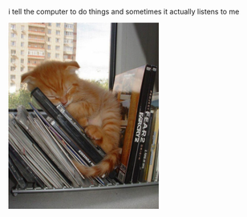 i tell the computer to do things and sometimes it actually listens to me
<!--START_SECTION:update_image-->
<img src=https://raw.githubusercontent.com/sneakykestrel/sneakykestrel/main/.github/images/cd-eepy.jpg height="" width="300" align=left alt=kitty />
<!--END_SECTION:update_image-->

